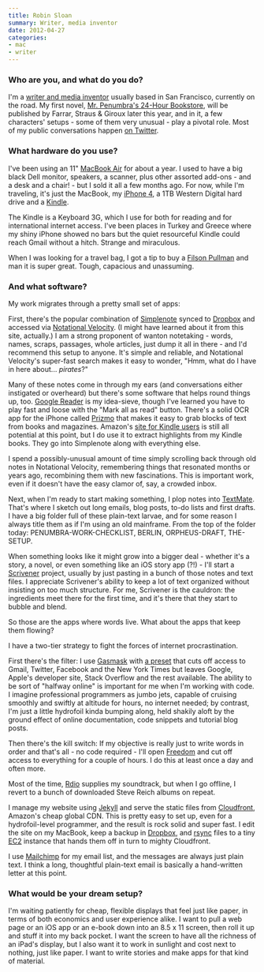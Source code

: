 ```yaml
---
title: Robin Sloan
summary: Writer, media inventor
date: 2012-04-27
categories:
- mac
- writer
---
```


### Who are you, and what do you do?

I'm a [writer and media inventor](http://www.robinsloan.com/about/ "About Robin.") usually based in San Francisco, currently on the road. My first novel, [Mr. Penumbra's 24-Hour Bookstore](http://www.robinsloan.com/mr-penumbra/ "Robin's first novel."), will be published by Farrar, Straus & Giroux later this year, and in it, a few characters' setups - some of them very unusual - play a pivotal role. Most of my public conversations happen [on Twitter](http://twitter.com/robinsloan/ "Robin's Twitter account.").

### What hardware do you use?

I've been using an 11" [MacBook Air][macbook-air] for about a year. I used to have a big black Dell monitor, speakers, a scanner, plus other assorted add-ons - and a desk and a chair! - but I sold it all a few months ago. For now, while I'm traveling, it's just the MacBook, my [iPhone 4][iphone-4], a 1TB Western Digital hard drive and a [Kindle][].

The Kindle is a Keyboard 3G, which I use for both for reading and for international internet access. I've been places in Turkey and Greece where my shiny iPhone showed no bars but the quiet resourceful Kindle could reach Gmail without a hitch. Strange and miraculous.

When I was looking for a travel bag, I got a tip to buy a [Filson Pullman][pullman] and man it is super great. Tough, capacious and unassuming.

### And what software?

My work migrates through a pretty small set of apps:

First, there's the popular combination of [Simplenote][simplenote-ios] synced to [Dropbox][] and accessed via [Notational Velocity][notational-velocity]. (I might have learned about it from this site, actually.) I am a strong proponent of wanton notetaking - words, names, scraps, passages, whole articles, just dump it all in there - and I'd recommend this setup to anyone. It's simple and reliable, and Notational Velocity's super-fast search makes it easy to wonder, "Hmm, what do I have in here about... *pirates*?"

Many of these notes come in through my ears (and conversations either instigated or overheard) but there's some software that helps round things up, too. [Google Reader][google-reader] is my idea-sieve, though I've learned you have to play fast and loose with the "Mark all as read" button. There's a solid OCR app for the iPhone called [Prizmo][prizmo-ios] that makes it easy to grab blocks of text from books and magazines. Amazon's [site for Kindle users](http://kindle.amazon.com/ "The Kindle user's website.") is still all potential at this point, but I do use it to extract highlights from my Kindle books. They go into Simplenote along with everything else.

I spend a possibly-unusual amount of time simply scrolling back through old notes in Notational Velocity, remembering things that resonated months or years ago, recombining them with new fascinations. This is important work, even if it doesn't have the easy clamor of, say, a crowded inbox.

Next, when I'm ready to start making something, I plop notes into [TextMate][]. That's where I sketch out long emails, blog posts, to-do lists and first drafts. I have a big folder full of these plain-text larvae, and for some reason I always title them as if I'm using an old mainframe. From the top of the folder today: PENUMBRA-WORK-CHECKLIST, BERLIN, ORPHEUS-DRAFT, THE-SETUP.

When something looks like it might grow into a bigger deal - whether it's a story, a novel, or even something like an iOS story app (?!) - I'll start a [Scrivener][] project, usually by just pasting in a bunch of those notes and text files. I appreciate Scrivener's ability to keep a lot of text organized without insisting on too much structure. For me, Scrivener is the cauldron: the ingredients meet there for the first time, and it's there that they start to bubble and blend.

So those are the apps where words live. What about the apps that keep them flowing?

I have a two-tier strategy to fight the forces of internet procrastination.

First there's the filter: I use [Gasmask][gas-mask] with [a preset](https://gist.github.com/1759383/ "Robin's Gas Mask preset gist.") that cuts off access to Gmail, Twitter, Facebook and the New York Times but leaves Google, Apple's developer site, Stack Overflow and the rest available. The ability to be sort of "halfway online" is important for me when I'm working with code. I imagine professional programmers as jumbo jets, capable of cruising smoothly and swiftly at altitude for hours, no internet needed; by contrast, I'm just a little hydrofoil kinda bumping along, held shakily aloft by the ground effect of online documentation, code snippets and tutorial blog posts.

Then there's the kill switch: If my objective is really just to write words in order and that's all - no code required - I'll open [Freedom][] and cut off access to everything for a couple of hours. I do this at least once a day and often more.

Most of the time, [Rdio][] supplies my soundtrack, but when I go offline, I revert to a bunch of downloaded Steve Reich albums on repeat.

I manage my website using [Jekyll][] and serve the static files from [Cloudfront][], Amazon's cheap global CDN. This is pretty easy to set up, even for a hydrofoil-level programmer, and the result is rock solid and super fast. I edit the site on my MacBook, keep a backup in [Dropbox][], and [rsync][] files to a tiny [EC2][] instance that hands them off in turn to mighty Cloudfront.

I use [Mailchimp][] for my email list, and the messages are always just plain text. I think a long, thoughtful plain-text email is basically a hand-written letter at this point.

### What would be your dream setup?

I'm waiting patiently for cheap, flexible displays that feel just like paper, in terms of both economics and user experience alike. I want to pull a web page or an iOS app or an e-book down into an 8.5 x 11 screen, then roll it up and stuff it into my back pocket. I want the screen to have all the richness of an iPad's display, but I also want it to work in sunlight and cost next to nothing, just like paper. I want to write stories and make apps for that kind of material.

[cloudfront]: https://aws.amazon.com/cloudfront/ "A content delivery service."
[dropbox]: https://www.dropbox.com/ "Online syncing and storage."
[ec2]: https://aws.amazon.com/ec2/ "A web service for virtualised processing."
[freedom]: https://freedom.to/ "Productivity software that locks you away from the Internet."
[gas-mask]: https://www.macupdate.com/app/mac/29949/gas-mask "A hosts file editor for the Mac."
[google-reader]: https://en.wikipedia.org/wiki/Google_Reader "A web-based feed reader."
[iphone-4]: https://en.wikipedia.org/wiki/IPhone_4 "A smartphone."
[jekyll]: https://jekyllrb.com/ "A static site generator."
[kindle]: http://web.archive.org/web/20230315012831/http://www.amazon.com/Kindle-Ereader-ebook-reader/dp/B007HCCNJU/ "A digital book reader."
[macbook-air]: https://www.apple.com/macbook-air/ "A very thin laptop."
[mailchimp]: https://mailchimp.com/ "A templated mailing list system."
[notational-velocity]: https://notational.net/ "A clever note-taking app for the Mac."
[prizmo-ios]: https://apps.apple.com/app/id366791896 "An OCR app."
[pullman]: http://web.archive.org/web/20150905143029/http://www.filson.com/products/pullman.70243.html "A bag."
[rdio]: http://web.archive.org/web/20151209115835/http://www.rdio.com:80/home/en-us/ "A music streaming service."
[rsync]: https://rsync.samba.org/ "An open-source file transfer/syncing tool."
[scrivener]: http://web.archive.org/web/20190626125457/http://www.literatureandlatte.com:80/scrivener.php? "A Mac text editor aimed at writers."
[simplenote-ios]: https://apps.apple.com/us/app/simplenote/id289429962 "A note app with cloud syncing."
[textmate]: https://macromates.com/ "A text editor for the Mac."
